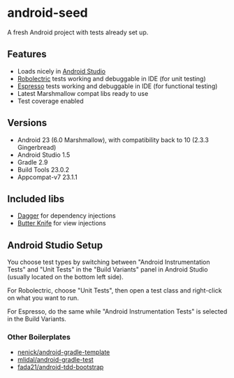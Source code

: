 # android-seed

A fresh Android project with tests already set up.


## Features

- Loads nicely in [Android Studio][android-studio]
- [Robolectric][robolectric] tests working and debuggable in IDE (for unit testing)
- [Espresso][espresso] tests working and debuggable in IDE (for functional testing)
- Latest Marshmallow compat libs ready to use
- Test coverage enabled


## Versions

- Android 23 (6.0 Marshmallow), with compatibility back to 10 (2.3.3 Gingerbread)
- Android Studio 1.5
- Gradle 2.9
- Build Tools 23.0.2
- Appcompat-v7 23.1.1


## Included libs

- [Dagger][dagger] for dependency injections
- [Butter Knife][butterknife] for view injections


## Android Studio Setup

You choose test types by switching between "Android Instrumentation Tests" and
"Unit Tests" in the "Build Variants" panel in Android Studio (usually located
on the bottom left side).

For Robolectric, choose "Unit Tests", then open a test class and right-click on
what you want to run.

For Espresso, do the same while "Android Instrumentation Tests" is selected in
the Build Variants.


### Other Boilerplates

- [nenick/android-gradle-template](https://github.com/nenick/android-gradle-template)
- [mlidal/android-gradle-test](https://github.com/mlidal/android-gradle-test)
- [fada21/android-tdd-bootstrap](https://github.com/fada21/android-tdd-bootstrap)

[android-studio]: http://tools.android.com/download/studio
[robolectric]: http://robolectric.org/
[espresso]: https://code.google.com/p/android-test-kit/wiki/Espresso
[dagger]: http://square.github.io/dagger/
[butterknife]: http://jakewharton.github.io/butterknife/
[android-studio-unit-test-plugin]: https://github.com/evant/android-studio-unit-test-plugin
[android-studio-bug]: https://code.google.com/p/android/issues/detail?id=81364
[robolectric-1424]: https://github.com/robolectric/robolectric/issues/1424
[robolectric-1446]: https://github.com/robolectric/robolectric/issues/1446
